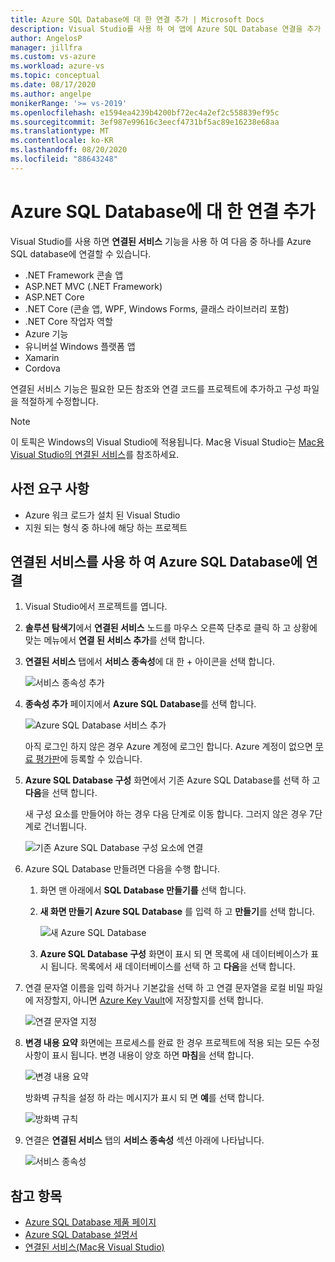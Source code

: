 ```yaml
---
title: Azure SQL Database에 대 한 연결 추가 | Microsoft Docs
description: Visual Studio를 사용 하 여 앱에 Azure SQL Database 연결을 추가 연결된 서비스
author: AngelosP
manager: jillfra
ms.custom: vs-azure
ms.workload: azure-vs
ms.topic: conceptual
ms.date: 08/17/2020
ms.author: angelpe
monikerRange: '>= vs-2019'
ms.openlocfilehash: e1594ea4239b4200bf72ec4a2ef2c558839ef95c
ms.sourcegitcommit: 3ef987e99616c3eecf4731bf5ac89e16238e68aa
ms.translationtype: MT
ms.contentlocale: ko-KR
ms.lasthandoff: 08/20/2020
ms.locfileid: "88643248"
---
```

# <a name="add-a-connection-to-azure-sql-database"></a>Azure SQL Database에 대 한 연결 추가

Visual Studio를 사용 하면 **연결된 서비스** 기능을 사용 하 여 다음 중 하나를 Azure SQL database에 연결할 수 있습니다.

- .NET Framework 콘솔 앱
- ASP.NET MVC (.NET Framework) 
- ASP.NET Core
- .NET Core (콘솔 앱, WPF, Windows Forms, 클래스 라이브러리 포함)
- .NET Core 작업자 역할
- Azure 기능
- 유니버설 Windows 플랫폼 앱
- Xamarin
- Cordova

연결된 서비스 기능은 필요한 모든 참조와 연결 코드를 프로젝트에 추가하고 구성 파일을 적절하게 수정합니다.

> [!NOTE]
> 이 토픽은 Windows의 Visual Studio에 적용됩니다. Mac용 Visual Studio는 [Mac용 Visual Studio의 연결된 서비스](/visualstudio/mac/connected-services)를 참조하세요.
## <a name="prerequisites"></a>사전 요구 사항

- Azure 워크 로드가 설치 된 Visual Studio
- 지원 되는 형식 중 하나에 해당 하는 프로젝트

## <a name="connect-to-azure-sql-database-using-connected-services"></a>연결된 서비스를 사용 하 여 Azure SQL Database에 연결

1. Visual Studio에서 프로젝트를 엽니다.

1. **솔루션 탐색기**에서 **연결된 서비스** 노드를 마우스 오른쪽 단추로 클릭 하 고 상황에 맞는 메뉴에서 **연결 된 서비스 추가**를 선택 합니다.

1. **연결된 서비스** 탭에서 **서비스 종속성**에 대 한 + 아이콘을 선택 합니다.

    ![서비스 종속성 추가](./media/vs-azure-tools-connected-services-storage/vs-2019/connected-services-tab.png)

1. **종속성 추가** 페이지에서 **Azure SQL Database**를 선택 합니다.

    ![Azure SQL Database 서비스 추가](./media/azure-sql-database-add-connected-service/azure-sql-database.png)

    아직 로그인 하지 않은 경우 Azure 계정에 로그인 합니다. Azure 계정이 없으면 [무료 평가판](https://azure.microsoft.com/account/free)에 등록할 수 있습니다.

1. **Azure SQL Database 구성** 화면에서 기존 Azure SQL Database를 선택 하 고 **다음**을 선택 합니다.

    새 구성 요소를 만들어야 하는 경우 다음 단계로 이동 합니다. 그러지 않은 경우 7단계로 건너뜁니다.

    ![기존 Azure SQL Database 구성 요소에 연결](./media/azure-sql-database-add-connected-service/created-azure-sql-database.png)

1. Azure SQL Database 만들려면 다음을 수행 합니다.

   1. 화면 맨 아래에서 **SQL Database 만들기를** 선택 합니다.

   1. **새 화면 만들기 Azure SQL Database** 를 입력 하 고 **만들기**를 선택 합니다.

       ![새 Azure SQL Database](./media/azure-sql-database-add-connected-service/create-new-azure-sql-database.png)

   1. **Azure SQL Database 구성** 화면이 표시 되 면 목록에 새 데이터베이스가 표시 됩니다. 목록에서 새 데이터베이스를 선택 하 고 **다음**을 선택 합니다.

1. 연결 문자열 이름을 입력 하거나 기본값을 선택 하 고 연결 문자열을 로컬 비밀 파일에 저장할지, 아니면 [Azure Key Vault](/azure/key-vault)에 저장할지를 선택 합니다.

   ![연결 문자열 지정](./media/azure-sql-database-add-connected-service/connection-string.png)

1. **변경 내용 요약** 화면에는 프로세스를 완료 한 경우 프로젝트에 적용 되는 모든 수정 사항이 표시 됩니다. 변경 내용이 양호 하면 **마침**을 선택 합니다.

   ![변경 내용 요약](./media/azure-sql-database-add-connected-service/summary-of-changes.png)

   방화벽 규칙을 설정 하 라는 메시지가 표시 되 면 **예**를 선택 합니다.

   ![방화벽 규칙](./media/azure-sql-database-add-connected-service/firewall-rules.png)

1. 연결은 **연결된 서비스** 탭의 **서비스 종속성** 섹션 아래에 나타납니다.

   ![서비스 종속성](./media/azure-sql-database-add-connected-service/service-dependencies-after.png)

## <a name="see-also"></a>참고 항목

- [Azure SQL Database 제품 페이지](https://azure.microsoft.com/services/sql-database/)
- [Azure SQL Database 설명서](/azure/azure-sql/database/)
- [연결된 서비스(Mac용 Visual Studio)](/visualstudio/mac/connected-services)
